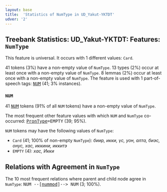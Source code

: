 ```yaml
---
layout: base
title:  'Statistics of NumType in UD_Yakut-YKTDT'
udver: '2'
---
```


## Treebank Statistics: UD_Yakut-YKTDT: Features: `NumType`

This feature is universal.
It occurs with 1 different values: `Card`.

41 tokens (3%) have a non-empty value of `NumType`.
13 types (2%) occur at least once with a non-empty value of `NumType`.
8 lemmas (2%) occur at least once with a non-empty value of `NumType`.
The feature is used with 1 part-of-speech tags: <tt><a href="sah_yktdt-pos-NUM.html">NUM</a></tt> (41; 3% instances).

### `NUM`

41 <tt><a href="sah_yktdt-pos-NUM.html">NUM</a></tt> tokens (91% of all `NUM` tokens) have a non-empty value of `NumType`.

The most frequent other feature values with which `NUM` and `NumType` co-occurred: <tt><a href="sah_yktdt-feat-PronType.html">PronType</a></tt><tt>=EMPTY</tt> (39; 95%).

`NUM` tokens may have the following values of `NumType`:

* `Card` (41; 100% of non-empty `NumType`): <em>биир, икки, үс, уон, алта, биэс, онус, хас, иккини, иккитэ</em>
* `EMPTY` (4): <em>хас, Икки</em>

## Relations with Agreement in `NumType`

The 10 most frequent relations where parent and child node agree in `NumType`:
<tt>NUM --[<tt><a href="sah_yktdt-dep-nummod.html">nummod</a></tt>]--> NUM</tt> (3; 100%).

